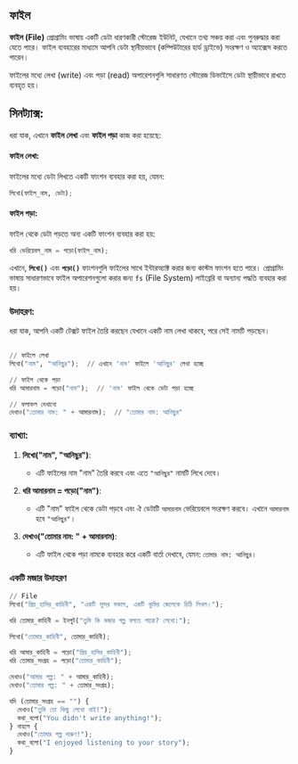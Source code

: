 ## ফাইল

**ফাইল (File)** প্রোগ্রামিং ভাষায় একটি ডেটা ধারণকারী স্টোরেজ ইউনিট, যেখানে তথ্য সঞ্চয় করা এবং পুনরুদ্ধার করা যেতে পারে। ফাইল ব্যবহারের মাধ্যমে আপনি ডেটা স্থানীয়ভাবে (কম্পিউটারের হার্ড ড্রাইভে) সংরক্ষণ ও অ্যাক্সেস করতে পারেন।

ফাইলের মধ্যে লেখা (write) এবং পড়া (read) অপারেশনগুলি সাধারণত স্টোরেজ ডিভাইসে ডেটা স্থায়ীভাবে রাখতে ব্যবহৃত হয়।

## সিনট্যাক্স:

ধরা যাক, এখানে **ফাইল লেখা** এবং **ফাইল পড়া** কাজ করা হয়েছে:

#### ফাইল লেখা:

ফাইলের মধ্যে ডেটা লিখতে একটি ফাংশন ব্যবহার করা হয়, যেমন:

```py
লিখো(ফাইল_নাম, ডেটা);
```

#### ফাইল পড়া:

ফাইল থেকে ডেটা পড়তে অন্য একটি ফাংশন ব্যবহার করা হয়:

```py
ধরি ভেরিয়েবল_নাম = পড়ো(ফাইল_নাম);
```

এখানে, **`লিখো()`** এবং **`পড়ো()`** ফাংশনগুলি ফাইলের সাথে ইন্টারঅ্যাক্ট করার জন্য কাস্টম ফাংশন হতে পারে। প্রোগ্রামিং ভাষায় সাধারণভাবে ফাইল অপারেশনগুলো করার জন্য `fs` (File System) লাইব্রেরি বা অন্যান্য পদ্ধতি ব্যবহার করা হয়।

### উদাহরণ:

ধরা যাক, আপনি একটি টেক্সট ফাইল তৈরি করছেন যেখানে একটি নাম লেখা থাকবে, পরে সেই নামটি পড়ছেন।

```py

// ফাইলে লেখা
লিখো("নাম", "আনিছুর");  // এখানে 'নাম' ফাইলে 'আনিছুর' লেখা হচ্ছে

// ফাইল থেকে পড়া
ধরি আমারনাম = পড়ো("নাম");  // 'নাম' ফাইল থেকে ডেটা পড়া হচ্ছে

// ফলাফল দেখানো
দেখাও("তোমার নাম: " + আমারনাম);  // "তোমার নাম: আনিছুর"
```

### ব্যাখ্যা:

1. **লিখো("নাম", "আনিছুর")**:

   * এটি ফাইলের নাম "নাম" তৈরি করবে এবং এতে `"আনিছুর"` নামটি লিখে দেবে।

2. **ধরি আমারনাম = পড়ো("নাম")**:

   * এটি "নাম" ফাইল থেকে ডেটা পড়বে এবং ঐ ডেটাটি `আমারনাম` ভেরিয়েবলে সংরক্ষণ করবে। এখানে `আমারনাম` হবে `"আনিছুর"`।

3. **দেখাও("তোমার নাম: " + আমারনাম)**:

   * এটি ফাইল থেকে পড়া নামকে ব্যবহার করে একটি বার্তা দেখাবে, যেমন: `তোমার নাম: আনিছুর`।

### একটি মজার উদাহরণ
```py
// File
লিখো("প্রিয়_হাসির_কাহিনী", "একটি সুন্দর সকাল, একটি কুমির জেলেকে চিঠি লিখল।");

ধরি তোমার_কাহিনী = ইনপুট("তুমি কি মজার গল্প বলতে পারো? লেখো:");

লিখো("তোমার_কাহিনী", তোমার_কাহিনী);

ধরি আমার_কাহিনী = পড়ো("প্রিয়_হাসির_কাহিনী");
ধরি তোমার_সংগ্রহ = পড়ো("তোমার_কাহিনী");

দেখাও("আমার গল্প: " + আমার_কাহিনী);
দেখাও("তোমার গল্প: " + তোমার_সংগ্রহ);

যদি (তোমার_সংগ্রহ == "") {
  দেখাও("তুমি তো কিছু লেখো নাই!");
  কথা_বলো("You didn't write anything!");
} নাহলে {
  দেখাও("তোমার গল্প দারুণ!");
  কথা_বলো("I enjoyed listening to your story");
}
```
